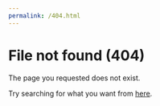 ```yaml
---
permalink: /404.html
---
```


# File not found (404)

The page you requested does not exist.

Try searching for what you want from [here](http://trillemarka.no).
